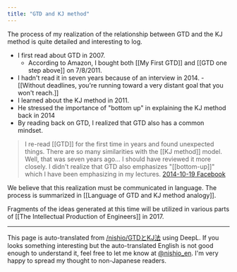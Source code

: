 ```yaml
---
title: "GTD and KJ method"
---
```


The process of my realization of the relationship between GTD and the KJ method is quite detailed and interesting to log.

- I first read about GTD in 2007.
    - According to Amazon, I bought both [[My First GTD]] and [[GTD one step above]] on 7/8/2011.
- I hadn't read it in seven years because of an interview in 2014.
        - [[Without deadlines, you're running toward a very distant goal that you won't reach.]]
- I learned about the KJ method in 2011.
- He stressed the importance of "bottom up" in explaining the KJ method back in 2014
- By reading back on GTD, I realized that GTD also has a common mindset.

> I re-read [[GTD]] for the first time in years and found unexpected things. There are so many similarities with the [[KJ method]] model.
> Well, that was seven years ago... I should have reviewed it more closely.
> I didn't realize that GTD also emphasizes "[[bottom-up]]" which I have been emphasizing in my lectures.
[2014-10-19 Facebook](https://www.facebook.com/nishiohirokazu/posts/10204429519994596)

We believe that this realization must be communicated in language. The process is summarized in [[Language of GTD and KJ method analogy]].

Fragments of the ideas generated at this time will be utilized in various parts of [[The Intellectual Production of Engineers]] in 2017.

---
This page is auto-translated from [/nishio/GTDとKJ法](https://scrapbox.io/nishio/GTDとKJ法) using DeepL. If you looks something interesting but the auto-translated English is not good enough to understand it, feel free to let me know at [@nishio_en](https://twitter.com/nishio_en). I'm very happy to spread my thought to non-Japanese readers.